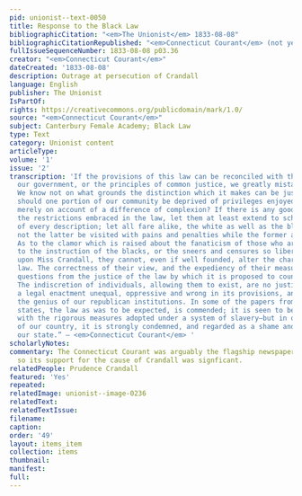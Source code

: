 ```yaml
---
pid: unionist--text-0050
title: Response to the Black Law
bibliographicCitation: "<em>The Unionist</em> 1833-08-08"
bibliographicCitationRepublished: "<em>Connecticut Courant</em> (not yet researched)"
fullIssueSequenceNumber: 1833-08-08 p03.36
creator: "<em>Connecticut Courant</em>"
dateCreated: '1833-08-08'
description: Outrage at persecution of Crandall
language: English
publisher: The Unionist
IsPartOf: 
rights: https://creativecommons.org/publicdomain/mark/1.0/
source: "<em>Connecticut Courant</em>"
subject: Canterbury Female Academy; Black Law
type: Text
category: Unionist content
articleType: 
volume: '1'
issue: '2'
transcription: 'If the provisions of this law can be reconciled with the nature of
  our government, or the principles of common justice, we greatly mistake its character.
  We know not on what grounds the distinction which it makes can be justified. Why
  should one portion of our community be deprived of privileges enjoyed by others,
  merely on account of a difference of complexion? If there is any good reason for
  the restrictions embraced in the law, let them at least extend to schools and seminaries
  of every description; let all fare alike, the white as well as the black. But let
  not the latter be visited with pains and penalties while the former are exempt.
  As to the clamor which is raised about the fanaticism of those who are friendly
  to the instruction of the blacks, or the sneers and censures so liberally bestowed
  upon Miss Crandall, they cannot, even if well founded, alter the character of the
  law. The correctness of their view, and the expediency of their measures, are different
  questions from the justice of the law by which it is proposed to counteract them.
  The indiscretion of individuals, allowing them to exist, are no justification of
  a legal enactment unequal, oppressive and wrong in its provisions, and at war with
  the genius of our republican institutions. In some of the papers from the slave
  states, the law as was to be expected, is commended; it is seen to be in accordance
  with the rigorous measures adopted under a system of slavery—but in other sections
  of our country, it is strongly condemned, and regarded as a shame and reproach to
  our state.” – <em>Connecticut Courant</em> '
scholarlyNotes: 
commentary: The Connecticut Courant was arguably the flagship newspaper of the state,
  so its support for the cause of Crandall was signficant.
relatedPeople: Prudence Crandall
featured: 'Yes'
repeated: 
relatedImage: unionist--image-0236
relatedText: 
relatedTextIssue: 
filename: 
caption: 
order: '49'
layout: items_item
collection: items
thumbnail: 
manifest: 
full: 
---
```

